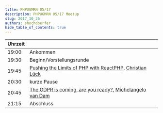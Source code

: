 ```yaml
---
title: PHPUGMRN 05/17
description: PHPUGMRN 05/17 Meetup
slug: 2017_10_26
authors: shochdoerfer
hide_table_of_contents: true
---
```


| Uhrzeit |                                                                                                                                                                                      | 
|---------|--------------------------------------------------------------------------------------------------------------------------------------------------------------------------------------|
| 19:00   | Ankommen                                                                                                                                                                             |
| 19:30   | Beginn/Vorstellungsrunde                                                                                                                                                             |
| 19:45   | [Pushing the Limits of PHP with ReactPHP](https://speakerdeck.com/clue/pushing-the-limits-with-reactphp-phpdd17), [Christian Lück](https://twitter.com/another_clue)                 |
| 20:30   | kurze Pause                                                                                                                                                                          |
| 20:45   | [The GDPR is coming, are you ready?](https://speakerdeck.com/dragonbe/general-data-protection-regulation-a-developers-story), [Michelangelo van Dam](https://phpc.social/@dragonbe)  |
| 21:15   | Abschluss                                                                                                                                                                            |
